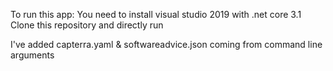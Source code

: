 To run this app:
You need to install visual studio 2019 with .net core 3.1 
Clone this repository and directly run 

I've added capterra.yaml & softwareadvice.json coming from command line arguments

